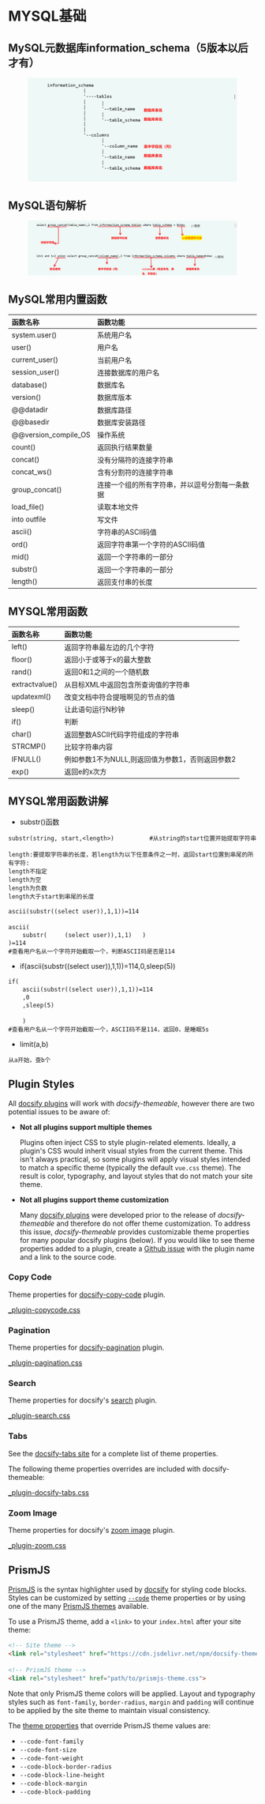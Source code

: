 # MYSQL基础

## MySQL元数据库information_schema（5版本以后才有）


  <figure class="thumbnails">
    <img src="assets/img/元数据库.png" alt="Screenshot of coverpage" title="Cover page">
    
</figure>

## MySQL语句解析


  <figure class="thumbnails">
    <img src="assets/img/解析.png" alt="Screenshot of coverpage" title="Cover page">
    
</figure>


## MySQL常用内置函数

| 函数名称 | 函数功能 | 
| :------ | :------ |
| system.user() |  系统用户名 |
| user() |  用户名 |
| current_user()  | 当前用户名 |
| session_user() |连接数据库的用户名    |
|    database()  |数据库名       |
|version()  |数据库版本   |
|@@datadir   |数据库路径   |
|@@basedir  |数据库安装路径  |
|@@version_compile_OS   |操作系统 |
|count()  |返回执行结果数量   |
| concat()  |没有分隔符的连接字符串  |
|concat_ws()  |含有分割符的连接字符串   |
| group_concat()  |连接一个组的所有字符串，并以逗号分割每一条数据   |
|load_file()  |读取本地文件    |
| into outfile  | 写文件  |
|ascii()  |字符串的ASCII码值 |
| ord()  | 返回字符串第一个字符的ASCII码值  |
| mid() | 返回一个字符串的一部分   |
| substr()  | 返回一个字符串的一部分 |
| length() | 返回支付串的长度   |


## MYSQL常用函数

| 函数名称 | 函数功能 | 
| :------ | :------ |
|left()  |返回字符串最左边的几个字符   |
|floor()  |返回小于或等于x的最大整数   |
|rand()  |返回0和1之间的一个随机数   |
|extractvalue()  |从目标XML中返回包含所查询值的字符串   |
|updatexml()  |改变文档中符合提哦啊见的节点的值   |
|sleep()  |让此语句运行N秒钟   |
|if()  |判断   |
| char() |返回整数ASCII代码字符组成的字符串   |
| STRCMP() | 比较字符串内容  |
| IFNULL()|例如参数1不为NULL,则返回值为参数1，否则返回参数2   |
| exp() |返回e的x次方   |



## MYSQL常用函数讲解
- substr()函数

```
substr(string, start,<length>)          #从string的start位置开始提取字符串 

length:要提取字符串的长度，若length为以下任意条件之一时，返回start位置到串尾的所有字符:
length不指定 
length为空 
length为负数
length大于start到串尾的长度
```


```
ascii(substr((select user)),1,1))=114     

ascii(
    substr(     (select user)),1,1)   )
)=114
#查看用户名从一个字符开始截取一个，判断ASCII码是否是114
```
- if(ascii(substr((select user)),1,1))=114,0,sleep(5))
```
if(
    ascii(substr((select user)),1,1))=114
    ,0
    ,sleep(5)
    
    )     
#查看用户名从一个字符开始截取一个，ASCII码不是114，返回0，是睡眠5s
```

- limit(a,b)
```
从a开始，查b个
```


## Plugin Styles

All [docsify plugins](https://docsify.js.org/#/plugins) will work with *docsify-themeable*, however there are two potential issues to be aware of:

- **Not all plugins support multiple themes**

  Plugins often inject CSS to style plugin-related elements. Ideally, a plugin's CSS would inherit visual styles from the current theme. This isn't always practical, so some plugins will apply visual styles intended to match a specific theme (typically the default `vue.css` theme). The result is color, typography, and layout styles that do not match your site theme.

- **Not all plugins support theme customization**

  Many [docsify plugins](https://docsify.js.org/#/plugins) were developed prior to the release of *docsify-themeable* and therefore do not offer theme customization. To address this issue, *docsify-themeable* provides customizable theme properties for many popular docsify plugins (below). If you would like to see theme properties added to a plugin, create a [Github issue](https://github.com/jhildenbiddle/docsify-themeable/issues) with the plugin name and a link to the source code.

### Copy Code

Theme properties for [docsify-copy-code](https://github.com/jperasmus/docsify-copy-code) plugin.

[_plugin-copycode.css](https://cdn.jsdelivr.net/npm/docsify-themeable@0/src/scss/themes/defaults/_plugin-copy-code.css ':include')

### Pagination

Theme properties for [docsify-pagination](https://github.com/imyelo/docsify-pagination) plugin.

[_plugin-pagination.css](https://cdn.jsdelivr.net/npm/docsify-themeable@0/src/scss/themes/defaults/_plugin-pagination.css ':include')

### Search

Theme properties for docsify's [search](https://docsify.js.org/#/plugins?id=full-text-search) plugin.

[_plugin-search.css](https://cdn.jsdelivr.net/npm/docsify-themeable@0/src/scss/themes/defaults/_plugin-search.css ':include')

### Tabs

See the [docsify-tabs site](https://jhildenbiddle.github.io/docsify-tabs/) for a complete list of theme properties.

The following theme properties overrides are included with docsify-themeable:

[_plugin-docsify-tabs.css](https://cdn.jsdelivr.net/npm/docsify-themeable@0/src/scss/themes/defaults/_plugin-docsify-tabs.css ':include')

### Zoom Image

Theme properties for docsify's [zoom image](https://docsify.js.org/#/plugins?id=zoom-image) plugin.

[_plugin-zoom.css](https://cdn.jsdelivr.net/npm/docsify-themeable@0/src/scss/themes/defaults/_plugin-zoom-image.css ':include')

## PrismJS

[PrismJS](http://prismjs.com/) is the syntax highlighter used by [docsify](https://docsify.js.org/) for styling code blocks. Styles can be customized by setting [`--code`](#-code) theme properties or by using one of the many [PrismJS themes](https://cdn.jsdelivr.net/npm/prismjs/themes/) available.

To use a PrismJS theme, add a `<link>` to your `index.html` after your site theme:

```html
<!-- Site theme -->
<link rel="stylesheet" href="https://cdn.jsdelivr.net/npm/docsify-themeable@0/dist/css/theme-defaults.min.css">

<!-- PrismJS theme -->
<link rel="stylesheet" href="path/to/prismjs-theme.css">
```

Note that only PrismJS theme colors will be applied. Layout and typography styles such as `font-family`, `border-radius`, `margin` and `padding` will continue to be applied by the site theme to maintain visual consistency.

The [theme properties](#theme) that override PrismJS theme values are:

- `--code-font-family`
- `--code-font-size`
- `--code-font-weight`
- `--code-block-border-radius`
- `--code-block-line-height`
- `--code-block-margin`
- `--code-block-padding`
